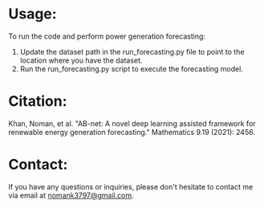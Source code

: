 # Usage:
To run the code and perform power generation forecasting:
1. Update the dataset path in the run_forecasting.py file to point to the location where you have the dataset.
2. Run the run_forecasting.py script to execute the forecasting model.

# Citation:
Khan, Noman, et al. "AB-net: A novel deep learning assisted framework for renewable energy generation forecasting." Mathematics 9.19 (2021): 2456.

# Contact:
If you have any questions or inquiries, please don't hesitate to contact me via email at nomank3797@gmail.com.
